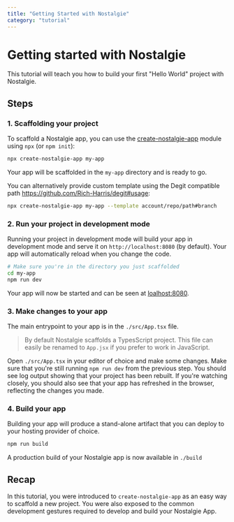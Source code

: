 ```yaml
---
title: "Getting Started with Nostalgie"
category: "tutorial"
---
```


# Getting started with Nostalgie

This tutorial will teach you how to build your first "Hello World" project with Nostalgie.

## Steps

### 1. Scaffolding your project

To scaffold a Nostalgie app, you can use the [create-nostalgie-app](https://npm.im/create-nostalgie-app) module using `npx` (or `npm init`):

```sh
npx create-nostalgie-app my-app
```

Your app will be scaffolded in the `my-app` directory and is ready to go.

You can alternatively provide custom template using the Degit compatible path https://github.com/Rich-Harris/degit#usage:

```sh
npx create-nostalgie-app my-app --template account/repo/path#branch
```

### 2. Run your project in development mode

Running your project in development mode will build your app in development mode and serve it on `http://localhost:8080` (by default). Your app will automatically reload when you change the code.

```sh
# Make sure you're in the directory you just scaffolded
cd my-app
npm run dev
```

Your app will now be started and can be seen at [loalhost:8080](http://localhost:8080).

### 3. Make changes to your app

The main entrypoint to your app is in the `./src/App.tsx` file.

> By default Nostalgie scaffolds a TypesScript project. This file can easily be renamed to `App.jsx` if you prefer to work in JavaScript.

Open `./src/App.tsx` in your editor of choice and make some changes. Make sure that you're still running `npm run dev` from the previous step. You should see log output showing that your project has been rebuilt. If you're watching closely, you should also see that your app has refreshed in the browser, reflecting the changes you made.

### 4. Build your app

Building your app will produce a stand-alone artifact that you can deploy to your hosting provider of choice.

```sh
npm run build
```

A production build of your Nostalgie app is now available in `./build`

## Recap

In this tutorial, you were introduced to `create-nostalgie-app` as an easy way to scaffold a new project. You were also exposed to the common development gestures required to develop and build your Nostalgie App.